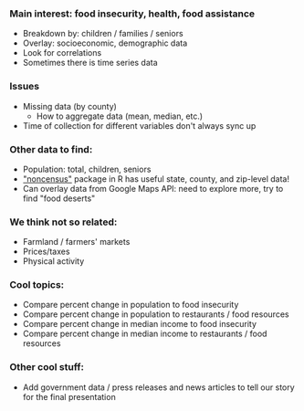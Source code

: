 ### Main interest: food insecurity, health, food assistance
- Breakdown by: children / families / seniors
- Overlay: socioeconomic, demographic data
- Look for correlations
- Sometimes there is time series data

### Issues
- Missing data (by county)
    - How to aggregate data (mean, median, etc.)
- Time of collection for different variables don't always sync up

### Other data to find:
- Population: total, children, seniors
- ["noncensus"](https://cran.r-project.org/web/packages/noncensus/noncensus.pdf) package in R has useful state, county, and zip-level data!
- Can overlay data from Google Maps API: need to explore more, try to find "food deserts"

### We think not so related:
- Farmland / farmers' markets
- Prices/taxes
- Physical activity

### Cool topics:
- Compare percent change in population to food insecurity
- Compare percent change in population to restaurants / food resources
- Compare percent change in median income to food insecurity
- Compare percent change in median income to restaurants / food resources

### Other cool stuff:
- Add government data / press releases and news articles to tell our story for the final presentation